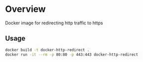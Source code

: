 # Overview
Docker image for redirecting http traffic to https

## Usage

```bash
docker build -t docker-http-redirect .
docker run -it --rm -p 80:80 -p 443:443 docker-http-redirect
```

